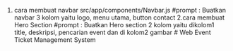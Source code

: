 1. cara membuat navbar 
src/app/components/Navbar.js
#prompt : Buatkan navbar 3 kolom yaitu logo, menu utama, button contact
2.cara membuat Hero Section
#prompt : Buatkan Hero section 2 kolom yaitu dikolom1 title, deskripsi, pencarian event dan di kolom2 gambar
#   W e b   E v e n t   T i c k e t   M a n a g e m e n t   S y s t e m  
 